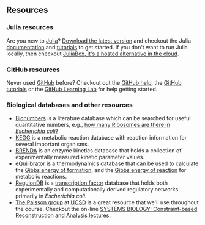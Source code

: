## Resources
### Julia resources
Are you new to [Julia](https://julialang.org)? [Download the latest version](https://julialang.org/downloads/) and checkout the Julia [documentation](https://docs.julialang.org/en/v1/) and [tutorials](https://julialang.org/learning/) to get started. If you don't want to run Julia locally, then checkout [JuliaBox, it's a hosted alternative in the cloud](https://juliabox.com).

### GitHub resources
Never used [GitHub](https://github.com) before? Checkout out the [GitHub help](https://help.github.com), the [GitHub tutorials](https://www.youtube.com/githubguides) or the [GitHub Learning Lab](https://lab.github.com) for help getting started.

### Biological databases and other resources
* [Bionumbers](https://bionumbers.hms.harvard.edu/search.aspx) is a literature database which can be searched for useful quantitative numbers, e.g., [how many Ribosomes are there in _Escherichia coli_?](https://bionumbers.hms.harvard.edu/search.aspx?trm=ribosomes+in+E.+coli)
* [KEGG](https://www.kegg.jp) is a metabolic reaction database with reaction information for several important organisms.
* [BRENDA](https://www.brenda-enzymes.org) is an enzyme kinetics database that holds a collection of experimentally measured kinetic parameter values.
* [eQuilibrator](http://equilibrator.weizmann.ac.il) is a thermodynamics database that can be used to calculate the [Gibbs energy of formation](https://en.wikipedia.org/wiki/Standard_Gibbs_free_energy_of_formation), and the [Gibbs energy of reaction](https://en.wikipedia.org/wiki/Gibbs_free_energy#Gibbs_free_energy_of_reactions) for metabolic reactions.  
* [RegulonDB](http://regulondb.ccg.unam.mx) is a [transcription factor](https://en.wikipedia.org/wiki/Transcription_factor) database that holds both experimentally and computationally derived regulatory networks primarily in _Escherichia  coli_.
* [The Palsson group](http://systemsbiology.ucsd.edu/Researchers/Palsson) at [UCSD](https://ucsd.edu) is a great resource that we'll use throughout the course. Checkout the on-line [SYSTEMS BIOLOGY: Constraint-based Reconstruction and Analysis lectures](http://systemsbiology.ucsd.edu/Publications/Books/SB1-2LectureSlides).
